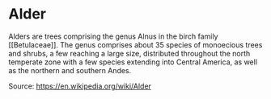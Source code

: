 # Alder

Alders are trees comprising the genus Alnus in the birch family [[Betulaceae]].
The genus comprises about 35 species of monoecious trees and shrubs, a few
reaching a large size, distributed throughout the north temperate zone with a
few species extending into Central America, as well as the northern and southern
Andes.


Source: https://en.wikipedia.org/wiki/Alder
